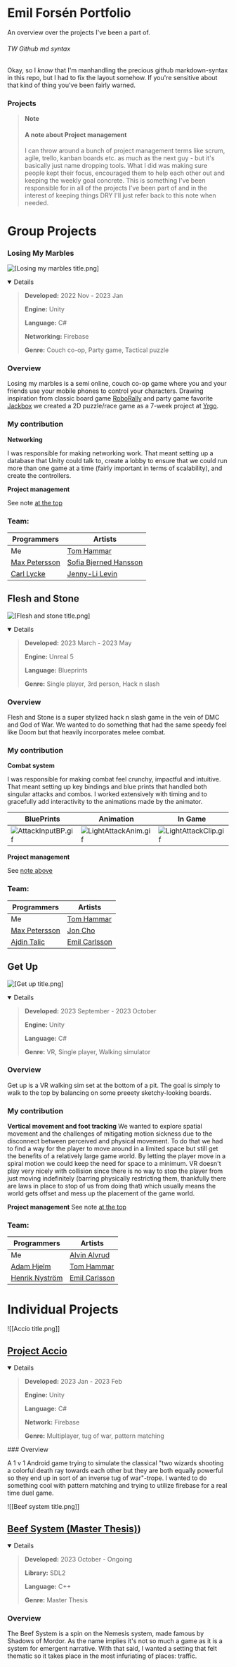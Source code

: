 # Emil Forsén Portfolio
 
An overview over the projects I've been a part of. 

###### TW Github md syntax
Okay, so I _know_ that I'm manhandling the precious github markdown-syntax in this repo, but I had to fix the layout somehow. If you're sensitive about that kind of thing you've been fairly warned. 

### Projects

>**Note**
>#### A note about Project management
> 
>I can throw around a bunch of project management terms like scrum, agile, trello, kanban boards etc. as much as the next guy - but it's basically just name dropping tools. What I did was making sure people kept their focus, encouraged them to help each other out and keeping the weekly goal concrete. This is something I've been responsible for in all of the projects I've been part of and in the interest of keeping things DRY I'll just refer back to this note when needed. 
# Group Projects

### Losing My Marbles
![[Losing my marbles title.png]](https://github.com/emilxf-0/Portfolio/blob/main/Images/Losing%20my%20marbles%20title.png)

<details open>
 
 >**Developed:** 2022 Nov - 2023 Jan
>
>**Engine:** Unity
>
>**Language:** C#
>
>**Networking:** Firebase
>
>**Genre:** Couch co-op, Party game, Tactical puzzle
</details>

### Overview

Losing my marbles is a semi online, couch co-op game where you and your friends use your mobile phones to control your characters. Drawing inspiration from classic board game [RoboRally](https://boardgamegeek.com/boardgame/18/roborally) and party game favorite [Jackbox](https://www.jackboxgames.com/) we created a 2D puzzle/race game as a 7-week project at [Yrgo](https://www.yrgo.se).

### My contribution

**Networking**

I was responsible for making networking work. That meant setting up a database that Unity could talk to, create a lobby to ensure that we could run more than one game at a time (fairly important in terms of scalability), and create the controllers. 

**Project management** 

See note [at the top](#projects)

### Team: 
**Programmers** | **Artists** 
-------|-------
Me | [Tom Hammar](https://www.artstation.com/tomhammar)
[Max Petersson](https://github.com/Max-Petersson) | [Sofia Bjerned Hansson](https://www.artstation.com/sofiabjernedhansson)
[Carl Lycke](https://github.com/llrac) | [Jenny-Li Levin](https://www.artstation.com/jenny-lilevin) 

## Flesh and Stone

![[Flesh and stone title.png]](https://github.com/emilxf-0/Portfolio/blob/main/Images/Flesh%20and%20stone%20title.png)

<details open>
 
 >**Developed:** 2023 March - 2023 May
>
>**Engine:** Unreal 5
>
>**Language:** Blueprints
>
>**Genre:** Single player, 3rd person, Hack n slash
</details>

### Overview

Flesh and Stone is a super stylized hack n slash game in the vein of DMC and God of War. We wanted to do something that had the same speedy feel like Doom but that heavily incorporates melee combat. 

### My contribution

**Combat system** 

I was responsible for making combat feel crunchy, impactful and intuitive. That meant setting up key bindings and blue prints that handled both singular attacks and combos. I worked extensively with timing and to gracefully add interactivity to the animations made by the animator. 

**BluePrints** | **Animation** | **In Game**
--- | --- | ---
![AttackInputBP.gif](https://github.com/emilxf-0/Portfolio/blob/main/Flesh%20and%20Stone/AttackInputBP.gif) | ![LightAttackAnim.gif](https://github.com/emilxf-0/Portfolio/blob/main/Flesh%20and%20Stone/LightAttackAnim.gif) | ![LightAttackClip.gif](https://github.com/emilxf-0/Portfolio/blob/main/Flesh%20and%20Stone/LightAttackClip.gif)


**Project management**

See [note above](#projects)

### Team: 
**Programmers** | **Artists** 
-------|-------
Me | [Tom Hammar](https://www.artstation.com/tomhammar)
[Max Petersson](https://github.com/Max-Petersson) | [Jon Cho](https://www.artstation.com/joncho3)
[Ajdin Talic](https://github.com/MagmarRager) | [Emil Carlsson](https://www.artstation.com/emilcarlsson)
## Get Up
![[Get up title.png]](https://github.com/emilxf-0/Portfolio/blob/main/Images/Get%20up%20title.png)

<details open>
 
 >**Developed:** 2023 September - 2023 October
>
>**Engine:** Unity
>
>**Language:** C#
>
>**Genre:** VR, Single player, Walking simulator
</details>

### Overview
Get up is a VR walking sim set at the bottom of a pit. The goal is simply to walk to the top by balancing on some preeety sketchy-looking boards. 

### My contribution

**Vertical movement and foot tracking**
We wanted to explore spatial movement and the challenges of mitigating motion sickness due to the disconnect between perceived and physical movement. To do that we had to find a way for the player to move around in a limited space but still get the benefits of a relatively large game world. By letting the player move in a spiral motion we could keep the need for space to a minimum. VR doesn't play very nicely with collision since there is no way to stop the player from just moving indefinitely (barring physically restricting them, thankfully there are laws in place to stop of us from doing that) which usually means the world gets offset and mess up the placement of the game world. 

**Project management**
See note [at the top](#projects)
### Team: 

**Programmers** | **Artists** 
-------|-------
Me | [Alvin Alvrud](https://www.artstation.com/alvrudart)
[Adam Hjelm](https://github.com/Adam-Hjelm) | [Tom Hammar](https://www.artstation.com/tomhammar)
[Henrik Nyström](https://github.com/sweviceroy) | [Emil Carlsson](https://www.artstation.com/sandratollefsen)

# Individual Projects

![[Accio title.png]]

## [Project Accio](https://github.com/emilxf-0/Portfolio/tree/main/Project%20Accio)

<details open>
 
 >**Developed:** 2023 Jan - 2023 Feb
>
>**Engine:** Unity
>
>**Language:** C#
>
>**Network:** Firebase
>
>**Genre:** Multiplayer, tug of war, pattern matching
</details>
### Overview

A 1 v 1 Android game trying to simulate the classical "two wizards shooting a colorful death ray towards each other but they are both equally powerful so they end up in sort of an inverse tug of war"-trope. I wanted to do something cool with pattern matching and trying to utilize firebase for a real time duel game.

![[Beef system title.png]]
## [Beef System (Master Thesis)](https://github.com/emilxf-0/Portfolio/tree/main/Beef%20System))

<details open>
 
 >**Developed:** 2023 October - Ongoing
>
>**Library:** SDL2
>
>**Language:** C++
>
>**Genre:** Master Thesis
</details>

### Overview
The Beef System is a spin on the Nemesis system, made famous by Shadows of Mordor. As the name implies it's not so much a game as it is a system for emergent narrative. With that said, I wanted a setting that felt thematic so it takes place in the most infuriating of places: traffic. 
